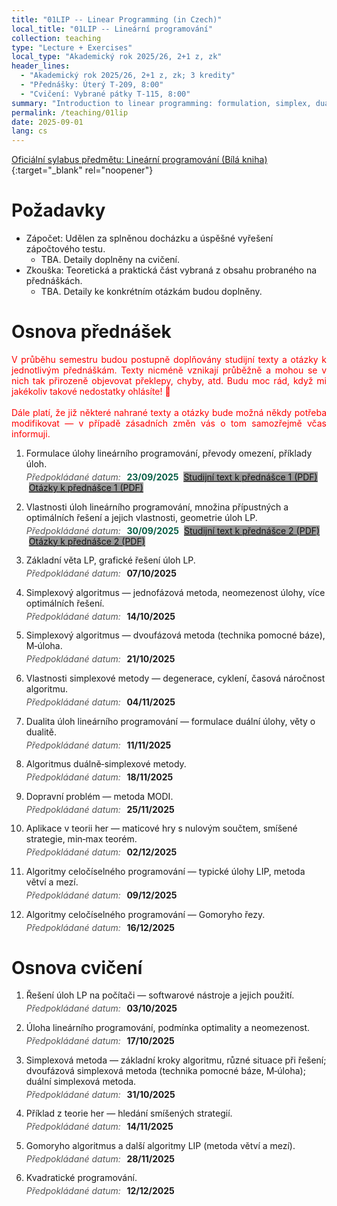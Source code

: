 ```yaml
---
title: "01LIP -- Linear Programming (in Czech)"
local_title: "01LIP -- Lineární programování"
collection: teaching
type: "Lecture + Exercises"
local_type: "Akademický rok 2025/26, 2+1 z, zk"
header_lines:
  - "Akademický rok 2025/26, 2+1 z, zk; 3 kredity"
  - "Přednášky: Úterý T-209, 8:00"
  - "Cvičení: Vybrané pátky T-115, 8:00"
summary: "Introduction to linear programming: formulation, simplex, duality, sensitivity analysis, and applications."
permalink: /teaching/01lip
date: 2025-09-01
lang: cs
---
```


[Oficiální sylabus předmětu: Lineární programování (Bílá kniha)](https://bilakniha.cvut.cz/cs/predmet11339905.html#gsc.tab=0){:target="_blank" rel="noopener"}

Požadavky
======

- Zápočet: Udělen za splněnou docházku a úspěšné vyřešení zápočtového testu.
  - TBA. Detaily doplněny na cvičení.
- Zkouška: Teoretická a praktická část vybraná z obsahu probraného na přednáškách.
  - TBA. Detaily ke konkrétním otázkám budou doplněny.

Osnova přednášek
======

<p style="color: red; text-align: justify;">V průběhu semestru budou postupně doplňovány studijní texty a otázky k jednotlivým přednáškám. Texty nicméně vznikají průběžně a mohou se v nich tak přirozeně objevovat překlepy, chyby, atd. Budu moc rád, když mi jakékoliv takové nedostatky ohlásíte! 🙂
<br>
<br>
Dále platí, že  již některé nahrané texty a otázky bude možná někdy potřeba modifikovat — v případě zásadních změn vás o tom samozřejmě včas informuji.</p>

<style>
.lp-date { margin: 0.25rem 0 0.85rem 0; }
.lp-date .label { color: #555; font-style: italic; font-weight: normal; margin-right: 0.35rem; }
.dark .lp-date .label,
html[data-theme="dark"] .lp-date .label { color: #ffffff; }
.lp-date .date { font-weight: 700; font-style: normal; }
.lp-date .date.past { color: #065f46; font-weight: 700; }
.lp-date .date + .btn { margin-left: 0.25rem; }
.lp-date .btn + .btn { margin-left: 0.25rem; }
.lp-date .btn,
.lp-date .btn-questions { background-color: #9b9b9b; border-color: #9b9b9b; color: #111; }
.lp-date .btn:hover,
.lp-date .btn:focus,
.lp-date .btn-questions:hover,
.lp-date .btn-questions:focus { background-color: #8c8c8c; border-color: #8c8c8c; color: #111; }
html[data-theme="dark"] .lp-date .btn,
html[data-theme="dark"] .lp-date .btn-questions {
  color: #181818;
}
</style>

1. Formulace úlohy lineárního programování, převody omezení, příklady úloh.
   <div class="lp-date"><span class="label">Předpokládané datum:</span> <span class="date past">23/09/2025</span> <a class="btn" href="{{ '/files/slides1.pdf' | relative_url }}" download>Studijní text k přednášce 1 (PDF)</a> <a class="btn btn-questions" href="{{ '/files/slides2.pdf' | relative_url }}" download>Otázky k přednášce 1 (PDF)</a></div>
2. Vlastnosti úloh lineárního programování, množina přípustných a optimálních řešení a jejich vlastnosti, geometrie úloh LP.
   <div class="lp-date"><span class="label">Předpokládané datum:</span> <span class="date past">30/09/2025</span> <a class="btn" href="{{ '/files/slides1.pdf' | relative_url }}" download>Studijní text k přednášce 2 (PDF)</a> <a class="btn btn-questions" href="{{ '/files/slides2.pdf' | relative_url }}" download>Otázky k přednášce 2 (PDF)</a></div>
3. Základní věta LP, grafické řešení úloh LP.
   <div class="lp-date"><span class="label">Předpokládané datum:</span> <span class="date">07/10/2025</span></div>
4. Simplexový algoritmus — jednofázová metoda, neomezenost úlohy, více optimálních řešení.
   <div class="lp-date"><span class="label">Předpokládané datum:</span> <span class="date">14/10/2025</span></div>
5. Simplexový algoritmus — dvoufázová metoda (technika pomocné báze), M‑úloha.
   <div class="lp-date"><span class="label">Předpokládané datum:</span> <span class="date">21/10/2025</span></div>
6. Vlastnosti simplexové metody — degenerace, cyklení, časová náročnost algoritmu.
   <div class="lp-date"><span class="label">Předpokládané datum:</span> <span class="date">04/11/2025</span></div>
7. Dualita úloh lineárního programování — formulace duální úlohy, věty o dualitě.
   <div class="lp-date"><span class="label">Předpokládané datum:</span> <span class="date">11/11/2025</span></div>
8. Algoritmus duálně‑simplexové metody.
   <div class="lp-date"><span class="label">Předpokládané datum:</span> <span class="date">18/11/2025</span></div>
9. Dopravní problém — metoda MODI.
   <div class="lp-date"><span class="label">Předpokládané datum:</span> <span class="date">25/11/2025</span></div>
10. Aplikace v teorii her — maticové hry s nulovým součtem, smíšené strategie, min‑max teorém.
    <div class="lp-date"><span class="label">Předpokládané datum:</span> <span class="date">02/12/2025</span></div>
11. Algoritmy celočíselného programování — typické úlohy LIP, metoda větví a mezí.
    <div class="lp-date"><span class="label">Předpokládané datum:</span> <span class="date">09/12/2025</span></div>
12. Algoritmy celočíselného programování — Gomoryho řezy.
    <div class="lp-date"><span class="label">Předpokládané datum:</span> <span class="date">16/12/2025</span></div>

Osnova cvičení
======

1. Řešení úloh LP na počítači — softwarové nástroje a jejich použití.
   <div class="lp-date"><span class="label">Předpokládané datum:</span> <span class="date">03/10/2025</span></div>
2. Úloha lineárního programování, podmínka optimality a neomezenost.
   <div class="lp-date"><span class="label">Předpokládané datum:</span> <span class="date">17/10/2025</span></div>
3. Simplexová metoda — základní kroky algoritmu, různé situace při řešení; dvoufázová simplexová metoda (technika pomocné báze, M‑úloha); duální simplexová metoda.
   <div class="lp-date"><span class="label">Předpokládané datum:</span> <span class="date">31/10/2025</span></div>
4. Příklad z teorie her — hledání smíšených strategií.
   <div class="lp-date"><span class="label">Předpokládané datum:</span> <span class="date">14/11/2025</span></div>
5. Gomoryho algoritmus a další algoritmy LIP (metoda větví a mezí).
   <div class="lp-date"><span class="label">Předpokládané datum:</span> <span class="date">28/11/2025</span></div>
6. Kvadratické programování.
   <div class="lp-date"><span class="label">Předpokládané datum:</span> <span class="date">12/12/2025</span></div>
